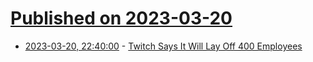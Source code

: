 # [Published on 2023-03-20](index.md)

* [2023-03-20, 22:40:00](https://tech.slashdot.org/story/23/03/20/2039206/twitch-says-it-will-lay-off-400-employees?utm_source=rss1.0mainlinkanon&utm_medium=feed) - [Twitch Says It Will Lay Off 400 Employees](https://tech.slashdot.org/story/23/03/20/2039206/twitch-says-it-will-lay-off-400-employees?utm_source=rss1.0mainlinkanon&utm_medium=feed)
